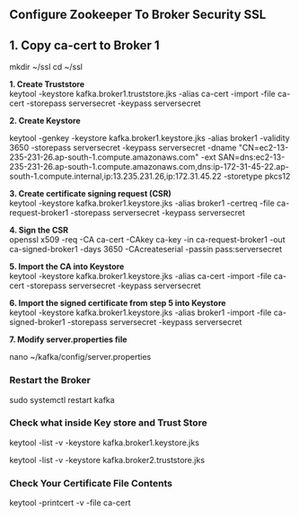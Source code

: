 ## Configure Zookeeper To Broker Security SSL

## 1. Copy ca-cert to Broker 1

mkdir ~/ssl
cd ~/ssl

**1. Create Truststore** <br />
keytool -keystore kafka.broker1.truststore.jks -alias ca-cert -import -file ca-cert -storepass serversecret -keypass serversecret

**2. Create Keystore** <br />

keytool -genkey -keystore kafka.broker1.keystore.jks -alias broker1 -validity 3650 -storepass serversecret -keypass serversecret -dname "CN=ec2-13-235-231-26.ap-south-1.compute.amazonaws.com" -ext SAN=dns:ec2-13-235-231-26.ap-south-1.compute.amazonaws.com,dns:ip-172-31-45-22.ap-south-1.compute.internal,ip:13.235.231.26,ip:172.31.45.22 -storetype pkcs12

**3. Create certificate signing request (CSR)** <br />
keytool -keystore kafka.broker1.keystore.jks -alias broker1 -certreq -file ca-request-broker1 -storepass serversecret -keypass serversecret

**4. Sign the CSR** <br />
openssl x509 -req -CA ca-cert -CAkey ca-key -in ca-request-broker1 -out ca-signed-broker1 -days 3650 -CAcreateserial -passin pass:serversecret

**5. Import the CA into Keystore** <br />
keytool -keystore kafka.broker1.keystore.jks -alias ca-cert -import -file ca-cert -storepass serversecret -keypass serversecret

**6. Import the signed certificate from step 5 into Keystore** <br />
keytool -keystore kafka.broker1.keystore.jks -alias broker1 -import -file ca-signed-broker1 -storepass serversecret -keypass serversecret

**7. Modify server.properties file** <br />

nano ~/kafka/config/server.properties

[](./server-0.properties)

### Restart the Broker

sudo systemctl restart kafka

### Check what inside Key store and Trust Store

keytool -list -v -keystore kafka.broker1.keystore.jks

keytool -list -v -keystore kafka.broker2.truststore.jks

### Check Your Certificate File Contents

keytool -printcert -v -file ca-cert



